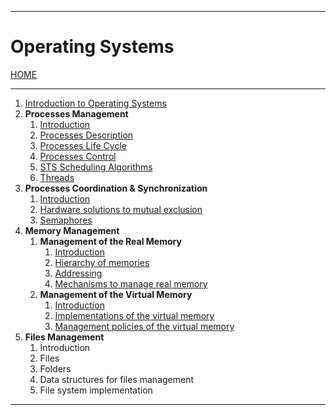 
---
# Operating Systems

[HOME](/README.md)

---

1. [Introduction to Operating Systems](data/10_Intro.md)
2. **Processes Management**
	1. [Introduction](data/21_Intro.md)
	2. [Processes Description](data/22_description.md)
	3. [Processes Life Cycle](data/23_life.md)
	4. [Processes Control](data/24_control.md)
	5. [STS Scheduling Algorithms](data/25_scheduling.md)
	6. [Threads](data/26_threads.md)
3. **Processes Coordination & Synchronization**
	1. [Introduction](data/31_intro.md)
	2. [Hardware solutions to mutual exclusion](data/32_HWsolutions.md)
	3. [Semaphores](data/33_semaphores.md)
4. **Memory Management**
	1. **Management of the Real Memory**
		1. [Introduction](data/411_intro.md)
		2. [Hierarchy of memories](data/412_hierarchy.md)
		3. [Addressing](data/413_addressing.md)
		4. [Mechanisms to manage real memory](data/414_realMemory.md)
	2. **Management of the Virtual Memory**
		1. [Introduction](data/421_virtualintro.md)
		2. [Implementations of the virtual memory](data/422_virtualImp.md)
		3. [Management policies of the virtual memory](data/423_virtualpolicies.md)
5. **Files Management**
	1. Introduction
	2. Files
	3. Folders
	4. Data structures for files management
	5. File system implementation
---